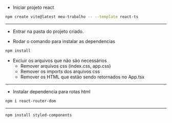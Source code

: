 - Iniciar projeto react

```bash
npm create vite@latest meu-trabalho -- --template react-ts
```

------------------------------------------------------------------------

- Entrar na pasta do projeto criado.

- Rodar o comando para instalar  as dependencias

```bash
npm install
```

- Excluir os arquivos que não são necessários
    - Remover arquivos css (index.css, app.css)
    - Remover os imports dos arquivos css
    - Remover os HTML que estão sendo retornados no App.tsx

------------------------------------------------------------------------

- Instalar dependencia para rotas html

```bash
npm i react-router-dom
```
------------------------------------------------------------------------

```bash
npm install styled-components
```